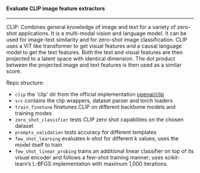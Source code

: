 #### Evaluate CLIP image feature extractors
____

CLIP: Combines general knowledge of image and text for a variety of zero-shot applications. 
It is a multi-modal vision and language model. It can be used for image-text similarity and for zero-shot image classification. 
CLIP uses a ViT like transformer to get visual features and a causal language model to get the text features. 
Both the text and visual features are then projected to a latent space with identical dimension. 
The dot product between the projected image and text features is then used as a similar score.

Repo structure:

- `clip` the 'clip' dir from the official implementation [openai/clip](https://github.com/openai/CLIP)
- `src` contains the clip wrappers, dataset parser and torch loaders
- `train_finetune` finetunes CLIP on different backbone models and training modes
- `zero_shot_classifier` tests CLIP zero shot capabilites on the chosen dataset
- `prompts_validation` tests accuracy for different templates
- `few_shot_learning` evaluates k-shot for different k values; uses the model itself to train
- `few_shot_linear_probing` trains an additional linear classifier on top of its visual encoder 
and follows a few-shot training manner; uses scikit-learn’s L-BFGS implementation with maximum 1,000 iterations.
